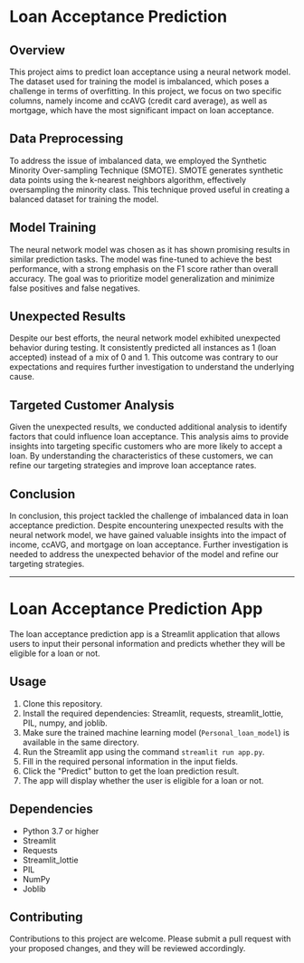 # Loan Acceptance Prediction

## Overview
This project aims to predict loan acceptance using a neural network model. The dataset used for training the model is imbalanced, which poses a challenge in terms of overfitting. In this project, we focus on two specific columns, namely income and ccAVG (credit card average), as well as mortgage, which have the most significant impact on loan acceptance.

## Data Preprocessing
To address the issue of imbalanced data, we employed the Synthetic Minority Over-sampling Technique (SMOTE). SMOTE generates synthetic data points using the k-nearest neighbors algorithm, effectively oversampling the minority class. This technique proved useful in creating a balanced dataset for training the model.

## Model Training
The neural network model was chosen as it has shown promising results in similar prediction tasks. The model was fine-tuned to achieve the best performance, with a strong emphasis on the F1 score rather than overall accuracy. The goal was to prioritize model generalization and minimize false positives and false negatives.

## Unexpected Results
Despite our best efforts, the neural network model exhibited unexpected behavior during testing. It consistently predicted all instances as 1 (loan accepted) instead of a mix of 0 and 1. This outcome was contrary to our expectations and requires further investigation to understand the underlying cause.

## Targeted Customer Analysis
Given the unexpected results, we conducted additional analysis to identify factors that could influence loan acceptance. This analysis aims to provide insights into targeting specific customers who are more likely to accept a loan. By understanding the characteristics of these customers, we can refine our targeting strategies and improve loan acceptance rates.

## Conclusion
In conclusion, this project tackled the challenge of imbalanced data in loan acceptance prediction. Despite encountering unexpected results with the neural network model, we have gained valuable insights into the impact of income, ccAVG, and mortgage on loan acceptance. Further investigation is needed to address the unexpected behavior of the model and refine our targeting strategies.

---

# Loan Acceptance Prediction App

The loan acceptance prediction app is a Streamlit application that allows users to input their personal information and predicts whether they will be eligible for a loan or not.

## Usage
1. Clone this repository.
2. Install the required dependencies: Streamlit, requests, streamlit_lottie, PIL, numpy, and joblib.
3. Make sure the trained machine learning model (`Personal_loan_model`) is available in the same directory.
4. Run the Streamlit app using the command `streamlit run app.py`.
5. Fill in the required personal information in the input fields.
6. Click the "Predict" button to get the loan prediction result.
7. The app will display whether the user is eligible for a loan or not.

## Dependencies
- Python 3.7 or higher
- Streamlit
- Requests
- Streamlit_lottie
- PIL
- NumPy
- Joblib

## Contributing
Contributions to this project are welcome. Please submit a pull request with your proposed changes, and they will be reviewed accordingly.
